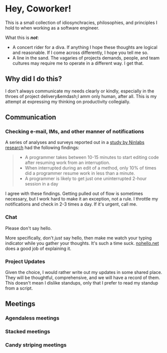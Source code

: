 # Hey, Coworker!

This is a small collection of idiosynchracies, philosophies, and principles I hold to when working as a software engineer.

What this is _**not**_:

* A concert rider for a diva. If anything I hope these thoughts are logical and reasonable. If I come across differently, I hope you tell me so.
* A line in the sand. The vagaries of projects demands, people, and team cultures may require me to operate in a different way. I get that.

## Why did I do this?

I don't always communicate my needs clearly or kindly, especially in the throes of project delivery&emdash;I amm only human, after all. This is my attempt at expressing my thinking on productivity collegially.

## Communication

### Checking e-mail, IMs, and other manner of notifications

A series of analyses and surveys reported out in a [study by Ninlabs research](https://blog.ninlabs.com/2013/01/programmer-interrupted/) had the following findings:

> * A programmer takes between 10-15 minutes to start editing code after resuming work from an interruption.
> * When interrupted during an edit of a method, only 10% of times did a programmer resume work in less than a minute.
> * A programmer is likely to get just one uninterrupted 2-hour session in a day

I agree with these findings. Getting pulled out of flow is sometimes necessary, but I work hard to make it an exception, not a rule. I throttle my notifications and check in 2-3 times a day. If it's urgent, call me.

### Chat

Please don't say hello.

More specifically, don't _just_ say hello, then make me watch your typing indicator while you gather your thoughts. It's such a time suck. [nohello.net](https://www.nohello.net) does a good job of explaining it.

### Project Updates

Given the choice, I would rather write out my updates in some shared place. They will be thoughtful, comprehensive, and we will have a record of them. This doesn't mean I dislike standups, only that I prefer to read my standup from a script.

## Meetings

### Agendaless meetings

### Stacked meetings

### Candy striping meetings


